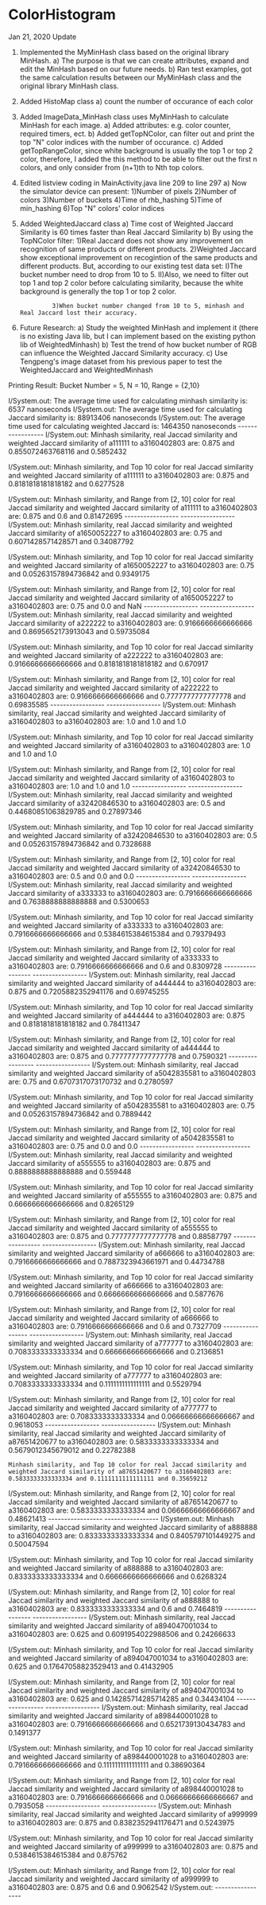 # ColorHistogram

Jan 21, 2020 Update

1. Implemented the MyMinHash class based on the original library MinHash.
		a) The purpose is that we can create attributes, expand and edit the MinHash based on our future needs.
		b) Ran test examples, got the same calculation results between our MyMinHash class and the original library MinHash class.

2. Added HistoMap class
		a) count the number of occurance of each color

3. Added ImageData_MinHash class uses MyMinHash to calculate MinHash for each image.
		a) Added attributes: e.g. color counter, required timers, ect.
		b) Added getTopNColor, can filter out and print the top "N" color indices with the number of occurance.
		c) Added getTopRangeColor, since white background is usually the top 1 or top 2 color, therefore, I added the this method to be able to filter out the first n colors, and only consider from (n+1)th to Nth top colors.

4. Edited listview coding in MainActivity.java line 209 to line 297
		a) Now the simulator device can present: 
				1)Number of pixels
				2)Number of colors
				3)Number of buckets
				4)Time of rhb_hashing
				5)Time of min_hashing
				6)Top "N" colors' color indices

5. Added WeightedJaccard class
		a) Time cost of Weighted Jaccard Similarity is 60 times faster than Real Jaccard Similarity
		b) By using the TopNColor filter:
				1)Real Jaccard does not show any improvement on recognition of same products or different products.
				2)Weighted Jaccard show exceptional improvement on recogintion of the same products and different products. But, according to our existing test data set:
						I)The bucket number need to drop from 10 to 5.
						II)Also, we need to filter out top 1 and top 2 color before calculating similarity, because the white background is generally the top 1 or top 2 color.

				3)When bucket number changed from 10 to 5, minhash and Real Jaccard lost their accuracy.


6. Future Research:
		a) Study the weighted MinHash and implement it (there is no existing Java lib, but I can implement based on the existing python lib of WeightedMinhash)
		b) Test the trend of how bucket number of RGB can influence the Weighted Jaccard Similarity accuracy.
		c) Use Tengpeng's image dataset from his previous paper to test the WeightedJaccard and WeightedMinhash 



Printing Result: Bucket Number = 5, N = 10, Range = {2,10}

I/System.out: The average time used for calculating minhash similarity is: 6537 nanoseconds 
I/System.out: The average time used for calculating Jaccard similarity is: 88913406 nanoseconds
I/System.out: The average time used for calculating weighted Jaccard is: 1464350 nanoseconds 
    -----------------
I/System.out: Minhash similarity, real Jaccad similarity and weighted Jaccard similarity of a111111 to a3160402803 are: 0.875 and 0.855072463768116 and 0.5852432

I/System.out: Minhash similarity, and Top 10 color for real Jaccad similarity and weighted Jaccard similarity of a111111 to a3160402803 are: 0.875 and 0.8181818181818182 and 0.6277528

I/System.out: Minhash similarity, and Range from [2, 10] color for real Jaccad similarity and weighted Jaccard similarity of a111111 to a3160402803 are: 0.875 and 0.6 and 0.81472695
	-----------------
    -----------------
I/System.out: Minhash similarity, real Jaccad similarity and weighted Jaccard similarity of a1650052227 to a3160402803 are: 0.75 and 0.6071428571428571 and 0.34087792

I/System.out: Minhash similarity, and Top 10 color for real Jaccad similarity and weighted Jaccard similarity of a1650052227 to a3160402803 are: 0.75 and 0.05263157894736842 and 0.9349175

I/System.out: Minhash similarity, and Range from [2, 10] color for real Jaccad similarity and weighted Jaccard similarity of a1650052227 to a3160402803 are: 0.75 and 0.0 and NaN
    -----------------
    -----------------
I/System.out: Minhash similarity, real Jaccad similarity and weighted Jaccard similarity of a222222 to a3160402803 are: 0.9166666666666666 and 0.8695652173913043 and 0.59735084

I/System.out: Minhash similarity, and Top 10 color for real Jaccad similarity and weighted Jaccard similarity of a222222 to a3160402803 are: 0.9166666666666666 and 0.8181818181818182 and 0.670917

I/System.out: Minhash similarity, and Range from [2, 10] color for real Jaccad similarity and weighted Jaccard similarity of a222222 to a3160402803 are: 0.9166666666666666 and 0.7777777777777778 and 0.69835585
    -----------------
    -----------------
I/System.out: Minhash similarity, real Jaccad similarity and weighted Jaccard similarity of a3160402803 to a3160402803 are: 1.0 and 1.0 and 1.0

I/System.out: Minhash similarity, and Top 10 color for real Jaccad similarity and weighted Jaccard similarity of a3160402803 to a3160402803 are: 1.0 and 1.0 and 1.0

I/System.out: Minhash similarity, and Range from [2, 10] color for real Jaccad similarity and weighted Jaccard similarity of a3160402803 to a3160402803 are: 1.0 and 1.0 and 1.0
	-----------------
    -----------------
I/System.out: Minhash similarity, real Jaccad similarity and weighted Jaccard similarity of a32420846530 to a3160402803 are: 0.5 and 0.44680851063829785 and 0.27897346

I/System.out: Minhash similarity, and Top 10 color for real Jaccad similarity and weighted Jaccard similarity of a32420846530 to a3160402803 are: 0.5 and 0.05263157894736842 and 0.7328688

I/System.out: Minhash similarity, and Range from [2, 10] color for real Jaccad similarity and weighted Jaccard similarity of a32420846530 to a3160402803 are: 0.5 and 0.0 and 0.0
	-----------------
    -----------------
I/System.out: Minhash similarity, real Jaccad similarity and weighted Jaccard similarity of a333333 to a3160402803 are: 0.7916666666666666 and 0.7638888888888888 and 0.5300653

I/System.out: Minhash similarity, and Top 10 color for real Jaccad similarity and weighted Jaccard similarity of a333333 to a3160402803 are: 0.7916666666666666 and 0.5384615384615384 and 0.79379493

I/System.out: Minhash similarity, and Range from [2, 10] color for real Jaccad similarity and weighted Jaccard similarity of a333333 to a3160402803 are: 0.7916666666666666 and 0.6 and 0.8309728
    -----------------
    -----------------
I/System.out: Minhash similarity, real Jaccad similarity and weighted Jaccard similarity of a444444 to a3160402803 are: 0.875 and 0.7205882352941176 and 0.69745255

I/System.out: Minhash similarity, and Top 10 color for real Jaccad similarity and weighted Jaccard similarity of a444444 to a3160402803 are: 0.875 and 0.8181818181818182 and 0.78411347

I/System.out: Minhash similarity, and Range from [2, 10] color for real Jaccad similarity and weighted Jaccard similarity of a444444 to a3160402803 are: 0.875 and 0.7777777777777778 and 0.7590321
	-----------------
    -----------------
I/System.out: Minhash similarity, real Jaccad similarity and weighted Jaccard similarity of a5042835581 to a3160402803 are: 0.75 and 0.6707317073170732 and 0.2780597

I/System.out: Minhash similarity, and Top 10 color for real Jaccad similarity and weighted Jaccard similarity of a5042835581 to a3160402803 are: 0.75 and 0.05263157894736842 and 0.7889442

I/System.out: Minhash similarity, and Range from [2, 10] color for real Jaccad similarity and weighted Jaccard similarity of a5042835581 to a3160402803 are: 0.75 and 0.0 and 0.0
    -----------------
    -----------------
I/System.out: Minhash similarity, real Jaccad similarity and weighted Jaccard similarity of a555555 to a3160402803 are: 0.875 and 0.8888888888888888 and 0.559448

I/System.out: Minhash similarity, and Top 10 color for real Jaccad similarity and weighted Jaccard similarity of a555555 to a3160402803 are: 0.875 and 0.6666666666666666 and 0.8265129

I/System.out: Minhash similarity, and Range from [2, 10] color for real Jaccad similarity and weighted Jaccard similarity of a555555 to a3160402803 are: 0.875 and 0.7777777777777778 and 0.88587797
    -----------------
    -----------------
I/System.out: Minhash similarity, real Jaccad similarity and weighted Jaccard similarity of a666666 to a3160402803 are: 0.7916666666666666 and 0.7887323943661971 and 0.44734788

I/System.out: Minhash similarity, and Top 10 color for real Jaccad similarity and weighted Jaccard similarity of a666666 to a3160402803 are: 0.7916666666666666 and 0.6666666666666666 and 0.5877676

I/System.out: Minhash similarity, and Range from [2, 10] color for real Jaccad similarity and weighted Jaccard similarity of a666666 to a3160402803 are: 0.7916666666666666 and 0.6 and 0.7327709
    -----------------
    -----------------
I/System.out: Minhash similarity, real Jaccad similarity and weighted Jaccard similarity of a777777 to a3160402803 are: 0.7083333333333334 and 0.6666666666666666 and 0.2136851

I/System.out: Minhash similarity, and Top 10 color for real Jaccad similarity and weighted Jaccard similarity of a777777 to a3160402803 are: 0.7083333333333334 and 0.1111111111111111 and 0.5529794

I/System.out: Minhash similarity, and Range from [2, 10] color for real Jaccad similarity and weighted Jaccard similarity of a777777 to a3160402803 are: 0.7083333333333334 and 0.06666666666666667 and 0.9618053
    -----------------
    -----------------
I/System.out: Minhash similarity, real Jaccad similarity and weighted Jaccard similarity of a87651420677 to a3160402803 are: 0.5833333333333334 and 0.5679012345679012 and 0.22782388

    Minhash similarity, and Top 10 color for real Jaccad similarity and weighted Jaccard similarity of a87651420677 to a3160402803 are: 0.5833333333333334 and 0.1111111111111111 and 0.35659212

I/System.out: Minhash similarity, and Range from [2, 10] color for real Jaccad similarity and weighted Jaccard similarity of a87651420677 to a3160402803 are: 0.5833333333333334 and 0.06666666666666667 and 0.48621413
    -----------------
    -----------------
I/System.out: Minhash similarity, real Jaccad similarity and weighted Jaccard similarity of a888888 to a3160402803 are: 0.8333333333333334 and 0.8405797101449275 and 0.50047594

I/System.out: Minhash similarity, and Top 10 color for real Jaccad similarity and weighted Jaccard similarity of a888888 to a3160402803 are: 0.8333333333333334 and 0.6666666666666666 and 0.6268324

I/System.out: Minhash similarity, and Range from [2, 10] color for real Jaccad similarity and weighted Jaccard similarity of a888888 to a3160402803 are: 0.8333333333333334 and 0.6 and 0.7464819
    -----------------
    -----------------
I/System.out: Minhash similarity, real Jaccad similarity and weighted Jaccard similarity of a894047001034 to a3160402803 are: 0.625 and 0.6091954022988506 and 0.24266633

I/System.out: Minhash similarity, and Top 10 color for real Jaccad similarity and weighted Jaccard similarity of a894047001034 to a3160402803 are: 0.625 and 0.17647058823529413 and 0.41432905

I/System.out: Minhash similarity, and Range from [2, 10] color for real Jaccad similarity and weighted Jaccard similarity of a894047001034 to a3160402803 are: 0.625 and 0.14285714285714285 and 0.34434104
    -----------------
    -----------------
I/System.out: Minhash similarity, real Jaccad similarity and weighted Jaccard similarity of a898440001028 to a3160402803 are: 0.7916666666666666 and 0.6521739130434783 and 0.1491377

I/System.out: Minhash similarity, and Top 10 color for real Jaccad similarity and weighted Jaccard similarity of a898440001028 to a3160402803 are: 0.7916666666666666 and 0.1111111111111111 and 0.38690364

I/System.out: Minhash similarity, and Range from [2, 10] color for real Jaccad similarity and weighted Jaccard similarity of a898440001028 to a3160402803 are: 0.7916666666666666 and 0.06666666666666667 and 0.7935058
    -----------------
    -----------------
I/System.out: Minhash similarity, real Jaccad similarity and weighted Jaccard similarity of a999999 to a3160402803 are: 0.875 and 0.8382352941176471 and 0.5243975

I/System.out: Minhash similarity, and Top 10 color for real Jaccad similarity and weighted Jaccard similarity of a999999 to a3160402803 are: 0.875 and 0.5384615384615384 and 0.875762

I/System.out: Minhash similarity, and Range from [2, 10] color for real Jaccad similarity and weighted Jaccard similarity of a999999 to a3160402803 are: 0.875 and 0.6 and 0.9062542
I/System.out: -----------------
